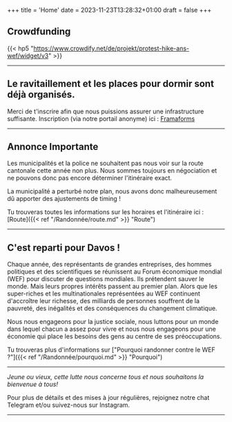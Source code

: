 +++
title = 'Home'
date = 2023-11-23T13:28:32+01:00
draft = false
+++

## Crowdfunding
{{< hp5 "https://www.crowdify.net/de/projekt/protest-hike-ans-wef/widget/v3" >}}

---

## Le ravitaillement et les places pour dormir sont déjà organisés.

Merci de t'inscrire afin que nous puissions assurer une infrastructure suffisante. Inscription (via notre portail anonyme) ici : [Framaforms](https://framaforms.org/strike-wef-anmeldung-2024-strike-wef-registration-2024-1699460623)

---

## Annonce Importante

Les municipalités et la police ne souhaitent pas nous voir sur la route cantonale cette année non plus. Nous sommes toujours en négociation et ne pouvons donc pas encore déterminer l'itinéraire exact.

La municipalité a perturbé notre plan, nous avons donc malheureusement dû apporter des ajustements de timing !

Tu trouveras toutes les informations sur les horaires et l'itinéraire ici :
[Route]({{< ref "/Randonnée/route.md" >}} "Route")

---

## C'est reparti pour Davos !

Chaque année, des représentants de grandes entreprises, des hommes politiques et des scientifiques se réunissent au Forum économique mondial (WEF) pour discuter de questions mondiales. Ils prétendent sauver le monde. Mais leurs propres intérêts passent au premier plan. Alors que les super-riches et les multinationales représentées au WEF continuent d'accroître leur richesse, des milliards de personnes souffrent de la pauvreté, des inégalités et des conséquences du changement climatique. 


Nous nous engageons pour la justice sociale, nous luttons pour un monde dans lequel chacun a assez pour vivre et nous nous engageons pour une économie qui place les besoins des gens au centre de ses préoccupations.

Tu trouveras plus d'informations sur ["Pourquoi randonner contre le WEF ?"]({{< ref "/Randonnée/pourquoi.md" >}} "Pourquoi")

---

*Jeune ou vieux, cette lutte nous concerne tous et nous souhaitons la bienvenue à tous!*

Pour plus de détails et des mises à jour régulières, rejoignez notre chat Telegram et/ou suivez-nous sur Instagram.

---
